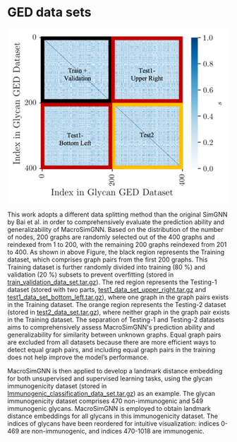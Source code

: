 # GED data sets


![./dataset_description](./dataset_description.png)

This work adopts a different data splitting method than the original SimGNN by Bai et al. in order to comprehensively evaluate the prediction ability and generalizability of MacroSimGNN. Based on the distribution of the number of nodes, 200 graphs are randomly selected out of the 400 graphs and reindexed from 1 to 200, with the remaining 200 graphs reindexed from 201 to 400. As shown in above Figure, the black region represents the Training dataset, which comprises graph pairs from the first 200 graphs. This Training dataset is further randomly divided into training (80 %) and validation (20 %) subsets to prevent overfitting (stored in [train_validation_data_set.tar.gz](./train_validation_data_set.tar.gz)). The red region represents the Testing-1 dataset (stored with two parts, [test1_data_set_upper_right.tar.gz](./test1_data_set_upper_right.tar.gz) and [test1_data_set_bottom_left.tar.gz](./test1_data_set_bottom_left.tar.gz)), where one graph in the graph pairs exists in the Training dataset. The orange region represents the Testing-2 dataset (stored in [test2_data_set.tar.gz](./test2_data_set.tar.gz)), where neither graph in the graph pair exists in the Training dataset. The separation of Testing-1 and Testing-2 datasets aims to comprehensively assess MacroSimGNN's prediction ability and generalizability for similarity between unknown graphs. Equal graph pairs are excluded from all datasets because there are more efficient ways to detect equal graph pairs, and including equal graph pairs in the training does not help improve the model’s performance. 


MacroSimGNN is then applied to develop a landmark distance embedding for both unsupervised and supervised learning tasks, using the glycan immunogenicity dataset (stored in [Immunogenic_classification_data_set.tar.gz](./Immunogenic_classification_data_set.tar.gz)) as an example. The glycan immunogenicity dataset comprises 470 non-immunogenic and 549 immunogenic glycans. MacroSimGNN is employed to obtain landmark distance embeddings for all glycans in this immunogenicity dataset. The indices of glycans have been reordered for intuitive visualization: indices 0-469 are non-immunogenic, and indices 470-1018 are immunogenic.